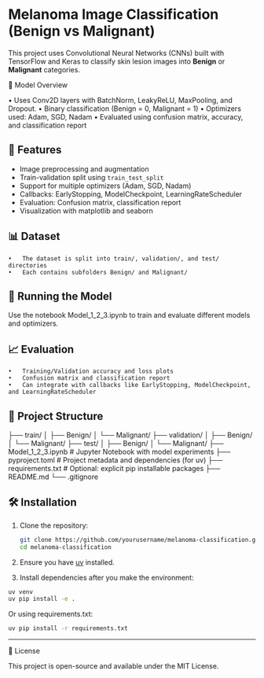 # Melanoma Image Classification (Benign vs Malignant)

This project uses Convolutional Neural Networks (CNNs) built with TensorFlow and Keras to classify skin lesion images into **Benign** or **Malignant** categories.

🧠 Model Overview

•	Uses Conv2D layers with BatchNorm, LeakyReLU, MaxPooling, and Dropout.
•	Binary classification (Benign = 0, Malignant = 1)
•	Optimizers used: Adam, SGD, Nadam
•	Evaluated using confusion matrix, accuracy, and classification report

## 🧪 Features

- Image preprocessing and augmentation
- Train-validation split using `train_test_split`
- Support for multiple optimizers (Adam, SGD, Nadam)
- Callbacks: EarlyStopping, ModelCheckpoint, LearningRateScheduler
- Evaluation: Confusion matrix, classification report
- Visualization with matplotlib and seaborn

## 📊 Dataset
	•	The dataset is split into train/, validation/, and test/ directories
	•	Each contains subfolders Benign/ and Malignant/

## 🚀 Running the Model

Use the notebook Model_1_2_3.ipynb to train and evaluate different models and optimizers.

## 📈 Evaluation
	•	Training/Validation accuracy and loss plots
	•	Confusion matrix and classification report
	•	Can integrate with callbacks like EarlyStopping, ModelCheckpoint, and LearningRateScheduler


## 📂 Project Structure

├── train/
│   ├── Benign/
│   └── Malignant/
├── validation/
│   ├── Benign/
│   └── Malignant/
├── test/
│   ├── Benign/
│   └── Malignant/
├── Model_1_2_3.ipynb         # Jupyter Notebook with model experiments
├── pyproject.toml            # Project metadata and dependencies (for uv)
├── requirements.txt          # Optional: explicit pip installable packages
├── README.md
└── .gitignore

## 🛠️ Installation

1. Clone the repository:
   ```bash
   git clone https://github.com/yourusername/melanoma-classification.git
   cd melanoma-classification
   ```

2. Ensure you have [uv](https://github.com/astral-sh/uv) installed.

3. Install dependencies after you make the environment:

```bash
uv venv
uv pip install -e .
```

Or using requirements.txt:

```bash
uv pip install -r requirements.txt
```

---

📄 License

This project is open-source and available under the MIT License.